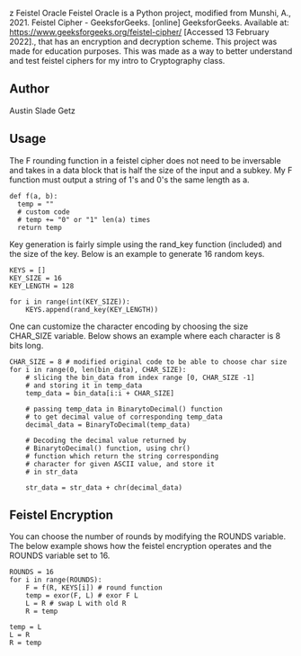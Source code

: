 z Feistel Oracle
Feistel Oracle is a Python project, modified from Munshi, A., 2021. Feistel Cipher -
GeeksforGeeks. [online] GeeksforGeeks. Available at:
<https://www.geeksforgeeks.org/feistel-cipher/> [Accessed 13 February 2022]., that has an
encryption and decryption scheme. This project was made for education purposes. This was
made as a way to better understand and test feistel ciphers for my intro to Cryptography class.

## Author
Austin Slade Getz

## Usage
The F rounding function in a feistel cipher does not need to be inversable and takes in a data block
that is half the size of the input and a subkey. My F function must output a string of 1's and 0's
the same length as a.

<pre><code id="python_code">def f(a, b):
  temp = ""
  &#35; custom code
  &#35; temp += "0" or "1" len(a) times
  return temp
</code></pre>


Key generation is fairly simple using the rand_key function (included) and the size of the key.
Below is an example to generate 16 random keys.

<pre><code id="python_code">KEYS = []
KEY_SIZE = 16
KEY_LENGTH = 128

for i in range(int(KEY_SIZE)):
    KEYS.append(rand_key(KEY_LENGTH))
</code></pre>

One can customize the character encoding by choosing the size CHAR_SIZE variable. Below shows an
example where each character is 8 bits long.

<pre><code id="python_code">CHAR_SIZE = 8 # modified original code to be able to choose char size
for i in range(0, len(bin_data), CHAR_SIZE):
    # slicing the bin_data from index range [0, CHAR_SIZE -1]
    # and storing it in temp_data
    temp_data = bin_data[i:i + CHAR_SIZE]

    # passing temp_data in BinarytoDecimal() function
    # to get decimal value of corresponding temp_data
    decimal_data = BinaryToDecimal(temp_data)

    # Decoding the decimal value returned by
    # BinarytoDecimal() function, using chr()
    # function which return the string corresponding
    # character for given ASCII value, and store it
    # in str_data

    str_data = str_data + chr(decimal_data)
</code></pre>

## Feistel Encryption
You can choose the number of rounds by modifying the ROUNDS variable. The below example shows how
the feistel encryption operates and the ROUNDS variable set to 16.

<pre><code id="python_code">ROUNDS = 16
for i in range(ROUNDS):
    F = f(R, KEYS[i]) # round function
    temp = exor(F, L) # exor F L
    L = R # swap L with old R
    R = temp

temp = L
L = R
R = temp
</code></pre>

